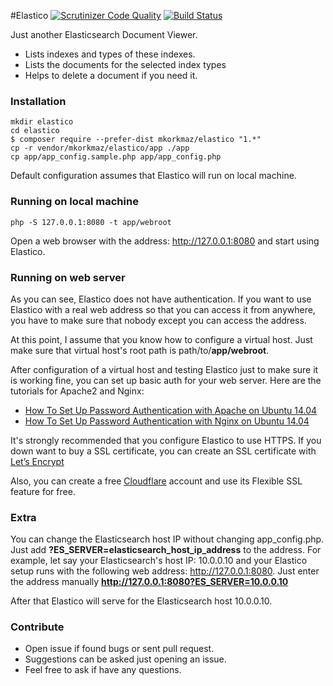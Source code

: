 #Elastico
[![Scrutinizer Code Quality](https://scrutinizer-ci.com/g/mkorkmaz/elastico/badges/quality-score.png?b=master)](https://scrutinizer-ci.com/g/mkorkmaz/elastico/?branch=master) [![Build Status](https://scrutinizer-ci.com/g/mkorkmaz/elastico/badges/build.png?b=master)](https://scrutinizer-ci.com/g/mkorkmaz/elastico/build-status/master)

Just another Elasticsearch Document Viewer.

* Lists indexes and types of these indexes.
* Lists the documents for the selected index types
* Helps to delete a document if you need it.

### Installation

```
mkdir elastico
cd elastico
$ composer require --prefer-dist mkorkmaz/elastico "1.*"
cp -r vendor/mkorkmaz/elastico/app ./app
cp app/app_config.sample.php app/app_config.php

```

Default configuration assumes that Elastico will run on local machine.


### Running on local machine
```
php -S 127.0.0.1:8080 -t app/webroot
```

Open a web browser with the address: http://127.0.0.1:8080 and start using Elastico.


### Running on web server

 As you can see, Elastico does not have authentication. If you want to use Elastico with a real web address so that you
 can access it from anywhere, you have to make sure that nobody except you can access the address.

 At this point, I assume that you know how to configure a virtual host. Just make sure that virtual host's root path is
 path/to/**app/webroot**.

 After configuration of a virtual host and testing Elastico just to make sure it is working fine, you can set up
 basic auth for your web server. Here are the tutorials for Apache2 and Nginx:

 - [How To Set Up Password Authentication with Apache on Ubuntu 14.04](https://www.digitalocean.com/community/tutorials/how-to-set-up-password-authentication-with-apache-on-ubuntu-14-04)
 - [How To Set Up Password Authentication with Nginx on Ubuntu 14.04](https://www.digitalocean.com/community/tutorials/how-to-set-up-password-authentication-with-nginx-on-ubuntu-14-04)

 It's strongly recommended that you configure Elastico to use HTTPS. If you down want to buy a SSL certificate,
 you can create an SSL certificate with [Let’s Encrypt](https://letsencrypt.org/getting-started/)

 Also, you can create a free [Cloudflare](https://cloudflare.com) account and use its Flexible SSL feature for free.

### Extra

You can change the Elasticsearch host IP without changing app_config.php. Just add **?ES_SERVER=elasticsearch_host_ip_address** to the address.
For example, let say your Elasticsearch's host IP: 10.0.0.10 and your Elastico setup runs with the following web address: http://127.0.0.1:8080.
Just enter the address manually **http://127.0.0.1:8080?ES_SERVER=10.0.0.10**

After that Elastico will serve for the Elasticsearch host 10.0.0.10.


### Contribute
* Open issue if found bugs or sent pull request.
* Suggestions can be asked just opening an issue.
* Feel free to ask if have any questions.
